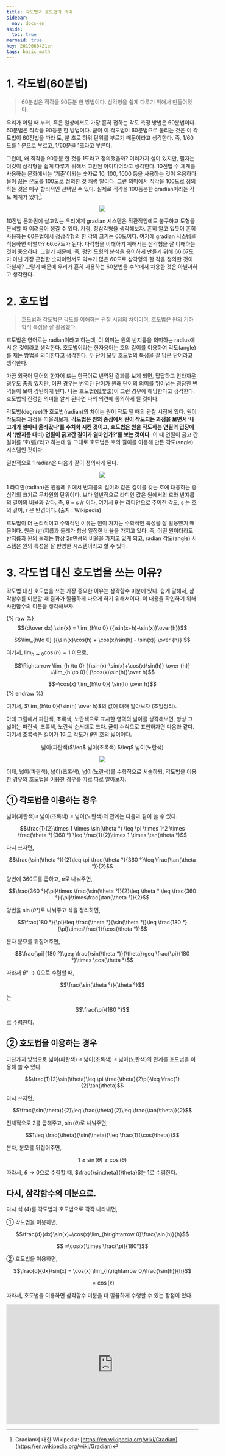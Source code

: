 ```yaml
---
title: 각도법과 호도법의 의미
sidebar:
  nav: docs-en
aside:
  toc: true
mermaid: true
key: 2019060421en
tags: basic_math
---
```


# 1. 각도법(60분법)

>60분법은 직각을 90등분 한 방법이다. 삼각형을 쉽게 다루기 위해서 만들어졌다.

   우리가 어릴 때 부터, 혹은 일상에서도 가장 흔히 접하는 각도 측정 방법은 60분법이다. 60분법은 직각을 90등분 한 방법이다. 굳이 이 각도법이 60분법으로 불리는 것은 이 각도법이 60진법을 따라 도, 분 초로 하위 단위를 부르기 때문이라고 생각한다. 즉, 1/60도를 1 분으로 부르고, 1/60분을 1초라고 부른다. 

   그런데, 왜 직각을 90등분 한 것을 1도라고 정의했을까? 여러가지 설이 있지만, 필자는 이것이 삼각형을 쉽게 다루기 위해서 고안된 아이디어라고 생각한다. 10진법 수 체계를 사용하는 문화에서는 '기준'이되는 숫자로 10, 100, 1000 등을 사용하는 것이 유용하다. 물이 끓는 온도를 100도로 정의한 것 처럼 말이다. 그런 의미에서 직각을 100도로 정의하는 것은 매우 합리적인 선택일 수 있다. 실제로 직각을 100등분한 gradian이라는 각도 체계가 있다[^1].

<p align="center">
  <img src="https://support.esri.com/~/media/Support/GISDictionary/gradian.jpg">
</p>

   10진법 문화권에 살고있는 우리에게 gradian 시스템은 직관적임에도 불구하고 도형을 분석할 때 어려움이 생길 수 있다. 가령, 정삼각형을 생각해보자. 흔히 알고 있듯이 흔히 사용하는 60분법에서 정삼각형의 한 각의 크기는 60도이다. 여기에 gradian 시스템을 적용하면 어떨까? 66.67도가 된다. 다각형을 이해하기 위해서는 삼각형을 잘 이해하는 것이 중요하다. 그렇기 때문에, 즉, 평면 도형의 분석을 용이하게 만들기 위해 66.67도가 아닌 가장 근접한 숫자이면서도 약수가 많은 60도로 삼각형의 한 각을 정의한 것이 아닐까? 그렇기 때문에 우리가 흔히 사용하는 60분법을 수학에서 차용한 것은 아닐까하고 생각한다.


# 2. 호도법

>호도법과 각도법은 각도를 이해하는 관찰 시점의 차이이며,
>호도법은 원의 기하학적 특성을 잘 활용했다.


 호도법은 영어로는 radian이라고 하는데, 이 의미는 원의 반지름을 의미하는 radius에서 온 것이라고 생각한다. 호도법이라는 한자용어는 호의 길이를 이용하여 각도(angle)를 재는 방법을 의미한다고 생각한다. 두 단어 모두 호도법의 특성을 잘 담은 단어라고 생각한다.

 가끔 외국어 단어의 한자어 또는 한국어로 번역된 결과를 보게 되면, 답답하고 안타까운 경우도 종종 있지만, 어떤 경우는 번역된 단어가 원래 단어의 의미를 뛰어넘는 굉장한 번역들이 보여 감탄하게 된다. 나는 호도법(弧度法)이 그런 경우에 해당한다고 생각한다. 호도법의 진정한 의미를 알게 된다면 나의 의견에 동의하게 될 것이다.

 각도법(degree)과 호도법(radian)의 차이는 원이 작도 될 때의 관찰 시점에 있다. 원이 작도되는 과정을 떠올려보자. **각도법은 원의 중심에서 원이 작도되는 과정을 보면서 ‘내 고개가 얼마나 올라갔나’를 수치화 시킨 것이고, 호도법은 원을 작도하는 연필의 입장에서 ‘(반지름 대비) 연필이 긁고간 길이가 얼마인가?’를 보는 것이다.** 이 때 연필이 긁고 간 길이를 ‘호(弧)’라고 하는데 말 그대로 호도법은 호의 길이를 이용해 만든 각도(angle) 시스템인 것이다.

 일반적으로 1 radian은 다음과 같이 정의하게 된다.
 
<p align="center">
  <img src="https://raw.githubusercontent.com/angeloyeo/angeloyeo.github.io/master/pics/2-1-%EA%B0%81%EB%8F%84%EB%B2%95%EA%B3%BC_%ED%98%B8%EB%8F%84%EB%B2%95/%EA%B7%B8%EB%A6%BC2.png">
</p>

1 라디안(radian)은 원둘레 위에서 반지름의 길이와 같은 길이를 갖는 호에 대응하는 중심각의 크기로 무차원의 단위이다. 보다 일반적으로 라디안 값은 원에서의 호와 반지름의 길이의 비율과 같다. 즉, θ = s /r 이다, 여기서 θ 는 라디안으로 주어진 각도, s 는 호의 길이, r 은 반경이다. (출처 : Wikipedia)

 호도법이 더 논리적이고 수학적인 이유는 원이 가지는 수학적인 특성을 잘 활용했기 때문이다. 원은 (반)지름과 둘레가 항상 일정한 비율을 가지고 있다. 즉, 어떤 원이더라도 반지름과 원의 둘레는 항상 $2\pi$만큼의 비율을 가지고 있게 되고, radian 각도(angle) 시스템은 원의 특성을 잘 반영한 시스템이라고 할 수 있다.

# 3. 각도법 대신 호도법을 쓰는 이유?

각도법 대신 호도법을 쓰는 가장 중요한 이유는 삼각함수 미분에 있다. 쉽게 말해서, 삼각함수를 미분할 때 결과가 깔끔하게 나오게 하기 위해서이다. 이 내용을 확인하기 위해 사인함수의 미분을 생각해보자.

{% raw %}
$${d\over dx} \sin{x} = \lim_{h\to 0} {{\sin(x+h)-\sin(x)}\over{h}}$$

$$\lim_{h\to 0} {{\sin(x)\cos(h) + \cos(x)\sin(h) - \sin(x)} \over {h}} $$

여기서, $\lim_{h \to 0} {\cos(h) = 1}$ 이므로,

$$\Rightarrow \lim_{h \to 0}
{{\sin(x)-\sin(x)+\cos(x)\sin(h)} \over {h}}
=\lim_{h \to 0}{ {\cos(x)\sin(h)}\over h}$$

$$=\cos(x) \lim_{h\to 0}{ \sin(h) \over h}$$
{% endraw %}

여기서, $\lim_{h\to 0}{\sin(h) \over h}$의 값에 대해 알아보자 (조임정리).

아래 그림에서 파란색, 초록색, 노란색으로 표시한 영역의 넓이를 생각해보면, 항상 그 넓이는 파란색, 초록색, 노란색 순서대로 크다. 굳이 수식으로 표현하자면 다음과 같다. 여기서 초록색은 길이가 1이고 각도가 $\theta$인 호의 넓이이다.

<center>넓이(파란색)$\leq$ 넓이(초록색) $\leq$ 넓이(노란색)</center>

<p align="center">
  <img src="https://raw.githubusercontent.com/angeloyeo/angeloyeo.github.io/master/pics/2-1-%EA%B0%81%EB%8F%84%EB%B2%95%EA%B3%BC_%ED%98%B8%EB%8F%84%EB%B2%95/%EA%B7%B8%EB%A6%BC3.png">
</p>


이제, 넓이(파란색), 넓이(초록색), 넓이(노란색)를 수학적으로 서술하되, 각도법을 이용한 경우와 호도법을 이용한 경우를 따로 따로 알아보자.

## ➀ 각도법을 이용하는 경우

넓이(파란색)$\leq$ 넓이(초록색) $\leq$ 넓이(노란색)의 관계는 다음과 같이 쓸 수 있다.

$$\frac{1}{2}\times 1 \times \sin(\theta  °) 
\leq \pi \times 1^2 \times \frac{\theta °}{360 °}
\leq \frac{1}{2}\times 1 \times \tan(\theta °)$$

다시 쓰자면,

$$\frac{\sin(\theta °)}{2}\leq \pi \frac{\theta °}{360 °}\leq \frac{\tan(\theta °)}{2}$$

양변에 360도를 곱하고, $\pi$로 나눠주면,

$$\frac{360 °}{\pi}\times \frac{\sin(\theta °)}{2}\leq \theta °
\leq \frac{360 °}{\pi}\times\frac{\tan(\theta °)}{2}$$

양변을 $\sin(\theta °)$로 나눠주고 식을 정리하면,

$$\frac{180 °}{\pi}\leq
\frac{\theta °}{\sin(\theta °)}\leq
\frac{180 °}{\pi}\times\frac{1}{\cos(\theta °)}$$

분자 분모를 뒤집어주면,

$$\frac{\pi}{180 °}\geq \frac{\sin(\theta °)}{\theta}\geq
\frac{\pi}{180 °}\times \cos(\theta °)$$

따라서 $\theta ° \to 0$으로 수렴할 때, 

$$\frac{\sin(\theta °)}{\theta  °}$$

는

$$\frac{\pi}{180 °}$$

로 수렴한다.

## ➁ 호도법을 이용하는 경우

마찬가지 방법으로 넓이(파란색) $\leq$ 넓이(초록색) $\leq$ 넓이(노란색)의 관계를 호도법을 이용해 쓸 수 있다.

$$\frac{1}{2}\sin(\theta)\leq \pi \frac{\theta}{2\pi}\leq \frac{1}{2}\tan(\theta)$$

다시 쓰자면,

$$\frac{\sin(\theta)}{2}\leq \frac{\theta}{2}\leq \frac{\tan(\theta)}{2}$$

전체적으로 2를 곱해주고, $\sin (\theta)$로 나눠주면,

$$1\leq \frac{\theta}{\sin(\theta)}\leq \frac{1}{\cos(\theta)}$$

분자, 분모를 뒤집어주면,

$$1\geq \sin(\theta) \geq \cos(\theta)$$

따라서, $\theta \to 0$으로 수렴할 때, $\frac{\sin\theta}{\theta}$는 1로 수렴한다.

## 다시, 삼각함수의 미분으로.

다시 식 (4)를 각도법과 호도법으로 각각 나타내면,

➀ 각도법을 이용하면,

$$\frac{d}{dx}\sin(x)=\cos(x)\lim_{h\rightarrow 0}\frac{\sin(h)}{h}$$

$$ =\cos(x)\times \frac{\pi}{180°}$$


➁ 호도법을 이용하면,

$$\frac{d}{dx}\sin(x) = \cos(x) \lim_{h\rightarrow 0}\frac{\sin(h)}{h}$$

$$=\cos(x)$$

따라서, 호도법을 이용하면 삼각함수 미분을 더 깔끔하게 수행할 수 있는 장점이 있다.


<center><iframe width="560" height="315" src="https://www.youtube.com/embed/vzesodSa17I" frameborder="0" allow="autoplay; encrypted-media" allowfullscreen></iframe></center>

[^1]: Gradian에 대한 Wikipedia: [https://en.wikipedia.org/wiki/Gradian](https://en.wikipedia.org/wiki/Gradian)


